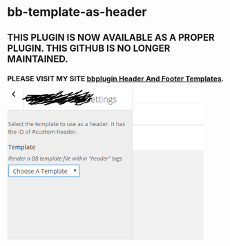 # bb-template-as-header

## THIS PLUGIN IS NOW AVAILABLE AS A PROPER PLUGIN. THIS GITHUB IS NO LONGER MAINTAINED.

### PLEASE VISIT MY SITE <a href="https://j7digital.com/downloads/bbplugin-header-footer-templates/">bbplugin Header And Footer Templates</a>.

<img src="https://github.com/jatacid/bb-template-as-header/blob/master/Capture.PNG?raw=true">
